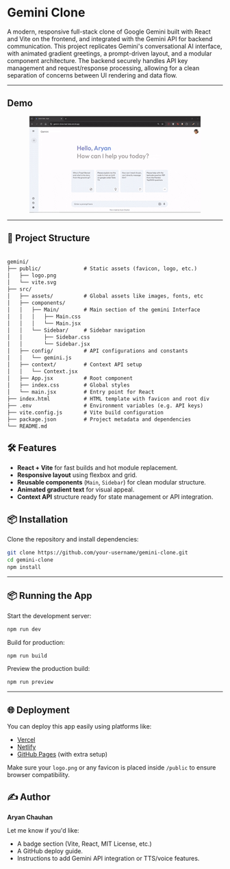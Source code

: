 # Gemini Clone

A modern, responsive full-stack clone of Google Gemini built with React and Vite on the frontend, and integrated with the Gemini API for backend communication. This project replicates Gemini's conversational AI interface, with animated gradient greetings, a prompt-driven layout, and a modular component architecture.
The backend securely handles API key management and request/response processing, allowing for a clean separation of concerns between UI rendering and data flow.

---

## Demo
<p align="center">
  <img src="./Gemini.gif" alt="Gemini Clone Demo">
</p>

---

## 📁 Project Structure

```

gemini/
├── public/              # Static assets (favicon, logo, etc.)
│   ├── logo.png
│   └── vite.svg
├── src/
│   ├── assets/          # Global assets like images, fonts, etc 
│   ├── components/
│   │   ├── Main/        # Main section of the gemini Interface
│   │   │   ├── Main.css
│   │   │   └── Main.jsx
│   │   └── Sidebar/     # Sidebar navigation
│   │       ├── Sidebar.css
│   │       └── Sidebar.jsx
│   ├── config/          # API configurations and constants
│   │   └── gemini.js
│   ├── context/         # Context API setup
│   │   └── Context.jsx
│   ├── App.jsx          # Root component
│   ├── index.css        # Global styles
│   └── main.jsx         # Entry point for React
├── index.html           # HTML template with favicon and root div
├── .env                 # Environment variables (e.g. API keys)
├── vite.config.js       # Vite build configuration
├── package.json         # Project metadata and dependencies
└── README.md

````
## 🛠️ Features

- **React + Vite** for fast builds and hot module replacement.
- **Responsive layout** using flexbox and grid.
- **Reusable components** (`Main`, `Sidebar`) for clean modular structure.
- **Animated gradient text** for visual appeal.
- **Context API** structure ready for state management or API integration.

## 📦 Installation

Clone the repository and install dependencies:

```bash
git clone https://github.com/your-username/gemini-clone.git
cd gemini-clone
npm install
````

---

## 📦 Running the App

Start the development server:

```bash
npm run dev
```

Build for production:

```bash
npm run build
```

Preview the production build:

```bash
npm run preview
```

---

## 🌐 Deployment

You can deploy this app easily using platforms like:

* [Vercel](https://vercel.com/)
* [Netlify](https://netlify.com/)
* [GitHub Pages](https://pages.github.com/) (with extra setup)

Make sure your `logo.png` or any favicon is placed inside `/public` to ensure browser compatibility.


## ✍️ Author
**Aryan Chauhan**

Let me know if you'd like:
- A badge section (Vite, React, MIT License, etc.)
- A GitHub deploy guide.
- Instructions to add Gemini API integration or TTS/voice features.
